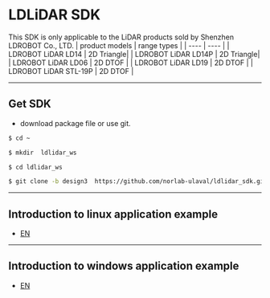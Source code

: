 # LDLiDAR SDK
This SDK is only applicable to the LiDAR products sold by Shenzhen LDROBOT Co., LTD. 
|    product models      |  range types |
|     ----               |  ----         |
|   LDROBOT LiDAR LD14   | 2D Triangle|
|   LDROBOT LiDAR LD14P   | 2D Triangle|
|   LDROBOT LiDAR LD06   | 2D DTOF |
|   LDROBOT LiDAR LD19   | 2D DTOF |
|   LDROBOT LiDAR STL-19P | 2D DTOF |


---
## Get SDK
- download package file or use git.
```bash
$ cd ~

$ mkdir  ldlidar_ws

$ cd ldlidar_ws

$ git clone -b design3  https://github.com/norlab-ulaval/ldlidar_sdk.git
```

---
## Introduction to linux application example
- [EN](./sample/linux/README.md)

---

## Introduction to windows application example
- [EN](./sample/windows/README.md)
